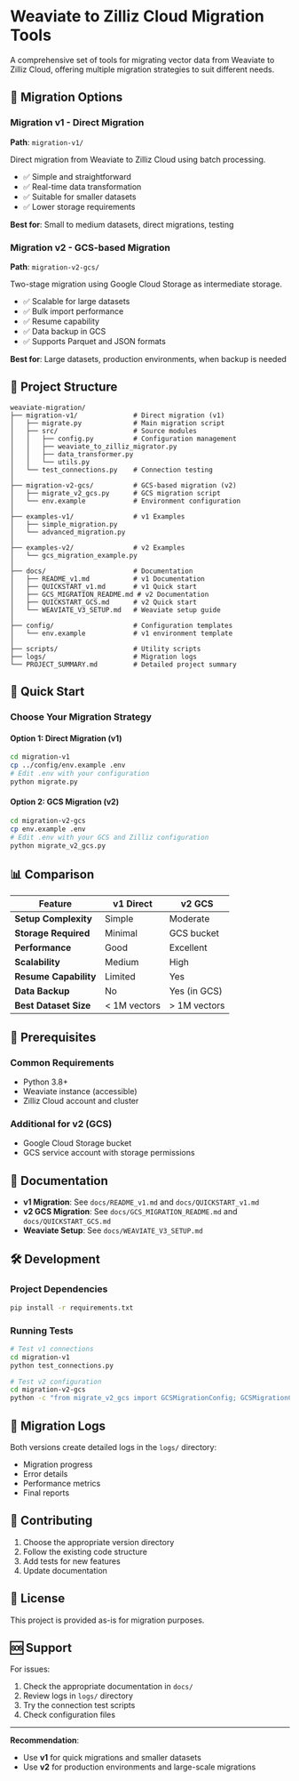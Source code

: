 # Weaviate to Zilliz Cloud Migration Tools

A comprehensive set of tools for migrating vector data from Weaviate to Zilliz Cloud, offering multiple migration strategies to suit different needs.

## 🚀 Migration Options

### Migration v1 - Direct Migration
**Path**: `migration-v1/`

Direct migration from Weaviate to Zilliz Cloud using batch processing.

- ✅ Simple and straightforward
- ✅ Real-time data transformation
- ✅ Suitable for smaller datasets
- ✅ Lower storage requirements

**Best for**: Small to medium datasets, direct migrations, testing

### Migration v2 - GCS-based Migration
**Path**: `migration-v2-gcs/`

Two-stage migration using Google Cloud Storage as intermediate storage.

- ✅ Scalable for large datasets
- ✅ Bulk import performance
- ✅ Resume capability
- ✅ Data backup in GCS
- ✅ Supports Parquet and JSON formats

**Best for**: Large datasets, production environments, when backup is needed

## 📁 Project Structure

```
weaviate-migration/
├── migration-v1/              # Direct migration (v1)
│   ├── migrate.py             # Main migration script
│   ├── src/                   # Source modules
│   │   ├── config.py          # Configuration management
│   │   ├── weaviate_to_zilliz_migrator.py
│   │   ├── data_transformer.py
│   │   └── utils.py
│   └── test_connections.py    # Connection testing
│
├── migration-v2-gcs/          # GCS-based migration (v2)
│   ├── migrate_v2_gcs.py      # GCS migration script
│   └── env.example            # Environment configuration
│
├── examples-v1/               # v1 Examples
│   ├── simple_migration.py
│   └── advanced_migration.py
│
├── examples-v2/               # v2 Examples
│   └── gcs_migration_example.py
│
├── docs/                      # Documentation
│   ├── README_v1.md           # v1 Documentation
│   ├── QUICKSTART_v1.md       # v1 Quick start
│   ├── GCS_MIGRATION_README.md # v2 Documentation
│   ├── QUICKSTART_GCS.md      # v2 Quick start
│   └── WEAVIATE_V3_SETUP.md   # Weaviate setup guide
│
├── config/                    # Configuration templates
│   └── env.example            # v1 environment template
│
├── scripts/                   # Utility scripts
├── logs/                      # Migration logs
└── PROJECT_SUMMARY.md         # Detailed project summary
```

## 🚀 Quick Start

### Choose Your Migration Strategy

#### Option 1: Direct Migration (v1)
```bash
cd migration-v1
cp ../config/env.example .env
# Edit .env with your configuration
python migrate.py
```

#### Option 2: GCS Migration (v2)
```bash
cd migration-v2-gcs
cp env.example .env
# Edit .env with your GCS and Zilliz configuration
python migrate_v2_gcs.py
```

## 📊 Comparison

| Feature | v1 Direct | v2 GCS |
|---------|-----------|---------|
| **Setup Complexity** | Simple | Moderate |
| **Storage Required** | Minimal | GCS bucket |
| **Performance** | Good | Excellent |
| **Scalability** | Medium | High |
| **Resume Capability** | Limited | Yes |
| **Data Backup** | No | Yes (in GCS) |
| **Best Dataset Size** | < 1M vectors | > 1M vectors |

## 🔧 Prerequisites

### Common Requirements
- Python 3.8+
- Weaviate instance (accessible)
- Zilliz Cloud account and cluster

### Additional for v2 (GCS)
- Google Cloud Storage bucket
- GCS service account with storage permissions

## 📖 Documentation

- **v1 Migration**: See `docs/README_v1.md` and `docs/QUICKSTART_v1.md`
- **v2 GCS Migration**: See `docs/GCS_MIGRATION_README.md` and `docs/QUICKSTART_GCS.md`
- **Weaviate Setup**: See `docs/WEAVIATE_V3_SETUP.md`

## 🛠 Development

### Project Dependencies
```bash
pip install -r requirements.txt
```

### Running Tests
```bash
# Test v1 connections
cd migration-v1
python test_connections.py

# Test v2 configuration
cd migration-v2-gcs
python -c "from migrate_v2_gcs import GCSMigrationConfig; GCSMigrationConfig().validate()"
```

## 📝 Migration Logs

Both versions create detailed logs in the `logs/` directory:
- Migration progress
- Error details
- Performance metrics
- Final reports

## 🤝 Contributing

1. Choose the appropriate version directory
2. Follow the existing code structure
3. Add tests for new features
4. Update documentation

## 📄 License

This project is provided as-is for migration purposes.

## 🆘 Support

For issues:
1. Check the appropriate documentation in `docs/`
2. Review logs in `logs/` directory
3. Try the connection test scripts
4. Check configuration files

---

**Recommendation**: 
- Use **v1** for quick migrations and smaller datasets
- Use **v2** for production environments and large-scale migrations